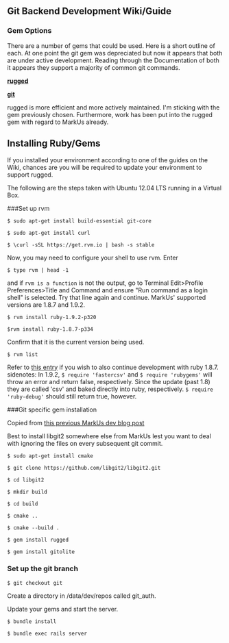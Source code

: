 ## Git Backend Development Wiki/Guide

### Gem Options
There are a number of gems that could be used. Here is a short outline of each. At one point the git gem was depreciated but now it appears that both are under active development. Reading through the Documentation of both it appears they support a majority of common git commands.

[**rugged**](https://rubygems.org/gems/rugged)

[**git**](http://rubygems.org/gems/git)

rugged is more efficient and more actively maintained. I'm sticking with the gem previously chosen. Furthermore, work has been put into the rugged gem with regard to MarkUs already.

## Installing Ruby/Gems
If you installed your environment according to one of the guides on the Wiki, chances are you will be required to update your environment to support rugged. 

The following are the steps taken with Ubuntu 12.04 LTS running in a Virtual Box.

###Set up rvm

`$ sudo apt-get install build-essential git-core`

`$ sudo apt-get install curl`

`$ \curl -sSL https://get.rvm.io | bash -s stable`

Now, you may need to configure your shell to use rvm. 
Enter 

`$ type rvm | head -1`

and if `rvm is a function` is not the output, go to Terminal Edit>Profile Preferences>Title and Command and ensure "Run command as a login shell" is selected. Try that line again and continue. MarkUs' supported versions are 1.8.7 and 1.9.2.

`$ rvm install ruby-1.9.2-p320` 

`$rvm install ruby-1.8.7-p334`

Confirm that it is the current version being used. 

`$ rvm list`

Refer to [this entry](https://github.com/MarkUsProject/Markus/wiki/RVM) if you wish to also continue development with ruby 1.8.7. 
sidenotes: In 1.9.2, `$ require 'fastercsv'` and `$ require 'rubygems'` will throw an error and return false, respectively. Since the update (past 1.8) they are called 'csv' and baked directly into ruby, respectively. `$ require 'ruby-debug'` should still return true, however.

###Git specific gem installation 

Copied from [this previous MarkUs dev blog post](http://blog.markusproject.org/?p=5262)

Best to install libgit2 somewhere else from MarkUs lest you want to deal with ignoring the files on every subsequent git commit.

`$ sudo apt-get install cmake`

`$ git clone https://github.com/libgit2/libgit2.git`

`$ cd libgit2`

`$ mkdir build`

`$ cd build`

`$ cmake ..`

`$ cmake --build .`

`$ gem install rugged`

`$ gem install gitolite`

### Set up the git branch
`$ git checkout git`

Create a directory in /data/dev/repos called git_auth.

Update your gems and start the server.

`$ bundle install`

`$ bundle exec rails server`


